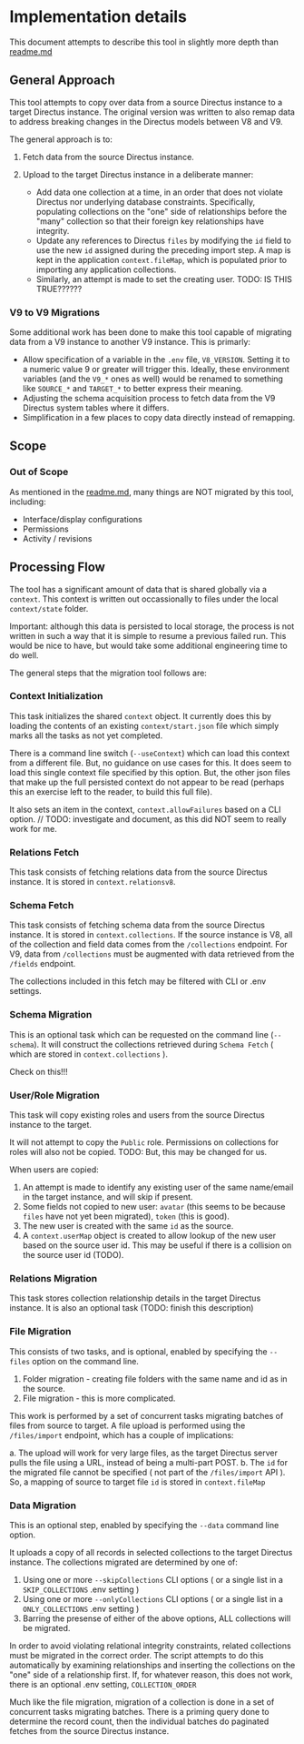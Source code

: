 # Implementation details

This document attempts to describe this tool in slightly more depth than [readme.md](readme.md)

## General Approach

This tool attempts to copy over data from a source Directus instance to a target Directus instance.
The original version was written to also remap data to address breaking changes in the Directus models between V8 and V9.

The general approach is to:

1. Fetch data from the source Directus instance.
2. Upload to the target Directus instance in a deliberate manner:

   - Add data one collection at a time, in an order that does not violate Directus nor underlying database constraints.  Specifically, populating collections on the "one" side of relationships before the "many" collection so that their foreign key relationships have integrity.
   - Update any references to Directus `files` by modifying the `id` field to use the new `id` assigned during the preceding import step.  A map is kept in the application `context.fileMap`, which is populated prior to importing any application collections.
   - Similarly, an attempt is made to set the creating user.  TODO: IS THIS TRUE??????

### V9 to V9 Migrations

Some additional work has been done to make this tool capable of migrating data from a V9 instance to another V9 instance.
This is primarly:

- Allow specification of a variable in the `.env` file, `V8_VERSION`.  Setting it to a numeric value 9 or greater will trigger this.  Ideally, these environment variables (and the `V9_*` ones as well) would be renamed to something like `SOURCE_*` and `TARGET_*` to better express their meaning.
- Adjusting the schema acquisition process to fetch data from the V9 Directus system tables where it differs.
- Simplification in a few places to copy data directly instead of remapping.

## Scope

### Out of Scope

As mentioned in the [readme.md](readme.md), many things are NOT migrated by this tool, including:

- Interface/display configurations
- Permissions
- Activity / revisions

## Processing Flow

The tool has a significant amount of data that is shared globally via a `context`.  This context is written out occassionally to files under the local `context/state` folder.

Important: although this data is persisted to local storage, the process is not written in such a way that it is simple to resume a previous failed run.  This would be nice to have, but would take some additional engineering time to do well.

The general steps that the migration tool follows are:

### Context Initialization

This task initializes the shared `context` object.  It currently does this by loading the contents of an existing `context/start.json` file which simply marks all the tasks as not yet completed.

There is a command line switch (`--useContext`) which can load this context from a different file.  But, no guidance on use cases for this.  It does seem to load this single context file specified by this option.  But, the other json files that make up the full persisted context do not appear to be read (perhaps this an exercise left to the reader, to build this full file).

It also sets an item in the context, `context.allowFailures` based on a CLI option.
// TODO: investigate and document, as this did NOT seem to really work for me.

### Relations Fetch

This task consists of fetching relations data from the source Directus instance.  It is stored in `context.relationsv8`.

### Schema Fetch

This task consists of fetching schema data from the source Directus instance.  It is stored in `context.collections`.
If the source instance is V8, all of the collection and field data comes from the `/collections` endpoint.
For V9, data from `/collections` must be augmented with data retrieved from the `/fields` endpoint.

The collections included in this fetch may be filtered with CLI or .env settings.

### Schema Migration

This is an optional task which can be requested on the command line (`--schema`).  It will construct the collections retrieved during `Schema Fetch` ( which are stored in `context.collections` ).

Check on this!!!

### User/Role Migration

This task will copy existing roles and users from the source Directus instance to the target.

It will not attempt to copy the `Public` role.
Permissions on collections for roles will also not be copied.
TODO: But, this may be changed for us.

When users are copied:

1. An attempt is made to identify any existing user of the same name/email in the target instance, and will skip if present.
2. Some fields not copied to new user: `avatar` (this seems to be because `files` have not yet been migrated), `token` (this is good).
3. The new user is created with the same `id` as the source.
4. A `context.userMap` object is created to allow lookup of the new user based on the source user id.  This may be useful if there is a collision on the source user id (TODO).

### Relations Migration

This task stores collection relationship details in the target Directus instance.  It is also an optional task (TODO: finish this description)

### File Migration

This consists of two tasks, and is optional, enabled by specifying the `--files` option on the command line.

1. Folder migration - creating file folders with the same name and id as in the source.
2. File migration - this is more complicated.

This work is performed by a set of concurrent tasks migrating batches of files from source to target.  A file upload is performed using the `/files/import` endpoint, which has a couple of implications:

a. The upload will work for very large files, as the target Directus server pulls the file using a URL, instead of being a multi-part POST.
b. The `id` for the migrated file cannot be specified ( not part of the `/files/import` API ).  So, a mapping of source to target file `id` is stored in `context.fileMap`

### Data Migration

This is an optional step, enabled by specifying the `--data` command line option.

It uploads a copy of all records in selected collections to the target Directus instance.  The collections migrated are determined by one of:

1. Using one or more `--skipCollections` CLI options ( or a single list in a `SKIP_COLLECTIONS` .env setting )
2. Using one or more `--onlyCollections` CLI options ( or a single list in a `ONLY_COLLECTIONS` .env setting )
3. Barring the presense of either of the above options, ALL collections will be migrated.

In order to avoid violating relational integrity constraints, related collections must be migrated in the correct order.  The script attempts to do this automatically by examining relationships and inserting the collections on the "one" side of a relationship first.  If, for whatever reason, this does not work, there is an optional .env setting, `COLLECTION_ORDER`

Much like the file migration, migration of a collection is done in a set of concurrent tasks migrating batches.  There is a priming query done to determine the record count, then the individual batches do paginated fetches from the source Directus instance.
